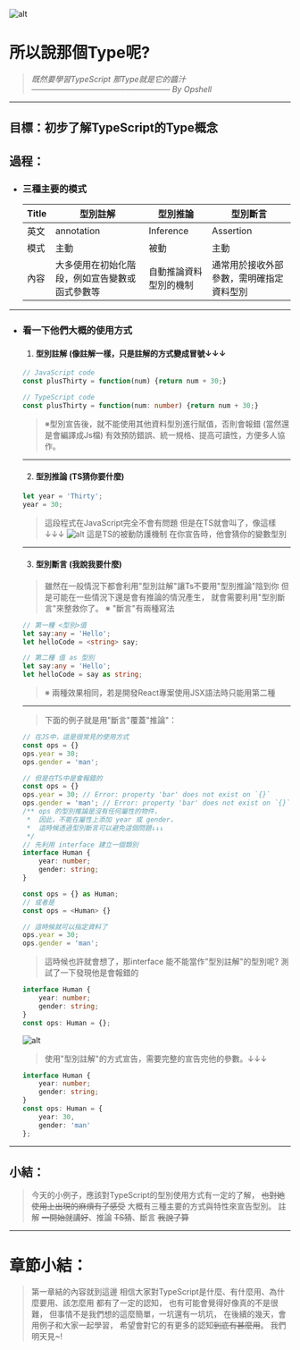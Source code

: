 ![alt](https://)

# 所以說那個Type呢?
> *既然要學習TypeScript*
> *那Type就是它的醬汁*
> *───────────────────────── By Opshell*
---

## 目標：初步了解TypeScript的Type概念

## 過程：
- ### 三種主要的模式
    Title|型別註解|型別推論|型別斷言
    -------------|-------------|-------------|-------------
    英文|annotation|Inference|Assertion
    模式|主動|被動|主動
    內容|大多使用在初始化階段，例如宣告變數或函式參數等|自動推論資料型別的機制|通常用於接收外部參數，需明確指定資料型別
---
- ### 看一下他們大概的使用方式
    1. #### 型別註解 (像註解一樣，只是註解的方式變成冒號↓↓↓
    ```JavaScript
    // JavaScript code
    const plusThirty = function(num) {return num + 30;}
    ```
    ```typescript
    // TypeScript code
    const plusThirty = function(num: number) {return num + 30;}
    ```
    > ※型別宣告後，就不能使用其他資料型別進行賦值，否則會報錯
    >   (當然還是會編譯成Js檔)
    >  有效預防錯誤、統一規格、提高可讀性，方便多人協作。
    ---

    2. #### 型別推論 (TS猜你要什麼)
    ```JavaScript
    let year = 'Thirty';
    year = 30;
    ```
    > 這段程式在JavaScript完全不會有問題
    > 但是在TS就會叫了，像這樣↓↓↓
    ![alt](https://)
    > 這是TS的被動防護機制
    > 在你宣告時，他會猜你的變數型別
    ---

    3. #### 型別斷言 (我說我要什麼)
    > 雖然在一般情況下都會利用"型別註解"讓Ts不要用"型別推論"陰到你
    > 但是可能在一些情況下還是會有推論的情況產生，
    > 就會需要利用"型別斷言"來整救你了。
    > ※ "斷言"有兩種寫法
    ```typescript
    // 第一種 <型別>值
    let say:any = 'Hello';
    let helloCode = <string> say;
    ```
    ```typescript
    // 第二種 值 as 型別
    let say:any = 'Hello';
    let helloCode = say as string;
    ```
    > ※ 兩種效果相同，若是開發React專案使用JSX語法時只能用第二種
    ---
    > 下面的例子就是用"斷言"覆蓋"推論"：
    ```JavaScript
    // 在JS中，這是很常見的使用方式
    const ops = {}
    ops.year = 30;
    ops.gender = 'man';
    ```
    ```typescript
    // 但是在TS中是會報錯的
    const ops = {}
    ops.year = 30; // Error: property 'bar' does not exist on `{}`
    ops.gender = 'man'; // Error: property 'bar' does not exist on `{}`
    /** ops 的型別推論是沒有任何屬性的物件，
     *  因此，不能在屬性上添加 year 或 gender，
     *  這時候透過型別斷言可以避免這個問題↓↓↓
     */
    // 先利用 interface 建立一個類別
    interface Human {
        year: number;
        gender: string;
    }

    const ops = {} as Human;
    // 或者是
    const ops = <Human> {}

    // 這時候就可以指定資料了
    ops.year = 30;
    ops.gender = 'man';
    ```
    > 這時候也許就會想了，那interface 能不能當作"型別註解"的型別呢?
    > 測試了一下發現他是會報錯的
    ``` typescript
    interface Human {
        year: number;
        gender: string;
    }
    const ops: Human = {};
    ```
    ![alt](https://)
    > 使用"型別註解"的方式宣告，需要完整的宣告完他的參數。↓↓↓
    ``` typescript
    interface Human {
        year: number;
        gender: string;
    }
    const ops: Human = {
        year: 30,
        gender: 'man'
    };
    ```
---
## 小結：
   > 今天的小例子，應該對TypeScript的型別使用方式有一定的了解，
   > ~~也對她使用上出現的麻煩有了感受~~
   > 大概有三種主要的方式與特性來宣告型別。
   > 註解 ~~一開始就講好~~、推論 ~~TS猜~~、斷言 ~~我說了算~~

---
# 章節小結：
   > 第一章結的內容就到這邊
   > 相信大家對TypeScript是什麼、有什麼用、為什麼要用、該怎麼用
   > 都有了一定的認知，
   > 也有可能會覺得好像真的不是很難，
   > 但事情不是我們想的這麼簡單，一坑還有一坑坑，
   > 在後續的幾天，會用例子和大家一起學習，
   > 希望會對它的有更多的認知~~到底有甚麼用~~。
   > 我們明天見~!
